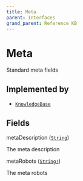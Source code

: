 ```yaml
---
title: Meta
parent: Interfaces
grand_parent: Reference KB
---
```


# Meta

Standard meta fields

## Implemented by

- <code><a href="/docs/reference_kb/object/knowledge_base">KnowledgeBase</a></code></li>

## Fields

<div class="field-entry ">
  <span id="meta_description" class="field-name anchored">metaDescription (<code><a href="/docs/reference_kb/scalar/string">String</a></code>)</span>

  <div class="description-wrapper">
   <p>The meta description</p>

  </div>
</div>

<div class="field-entry ">
  <span id="meta_robots" class="field-name anchored">metaRobots (<code><a href="/docs/reference_kb/scalar/string">String!</a></code>)</span>

  <div class="description-wrapper">
   <p>The meta robots</p>

  </div>
</div>


